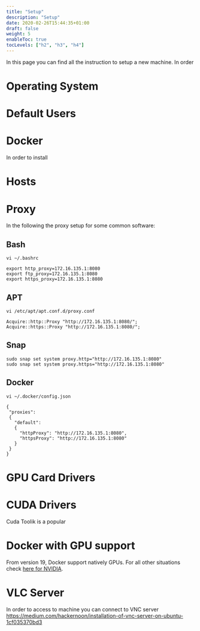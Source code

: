```yaml
---
title: "Setup"
description: "Setup"
date: 2020-02-26T15:44:35+01:00
draft: false
weight: 5
enableToc: true
tocLevels: ["h2", "h3", "h4"]
---
```


In this page you can find all the instruction to setup a new machine.
In order 

# Operating System



# Default Users




# Docker

In order to install

# Hosts


# Proxy

In the following the proxy setup for some common software:

## Bash

`vi ~/.bashrc`

```
export http_proxy=172.16.135.1:8080
export ftp_proxy=172.16.135.1:8080
export https_proxy=172.16.135.1:8080
```

## APT

`vi /etc/apt/apt.conf.d/proxy.conf`

```
Acquire::http::Proxy "http://172.16.135.1:8080/";
Acquire::https::Proxy "http://172.16.135.1:8080/";
```

## Snap

```
sudo snap set system proxy.http="http://172.16.135.1:8080"
sudo snap set system proxy.https="http://172.16.135.1:8080"
```

## Docker

`vi ~/.docker/config.json`

```
{
 "proxies":
 {
   "default":
   {
     "httpProxy": "http://172.16.135.1:8080",
     "httpsProxy": "http://172.16.135.1:8080"
   }
 }
}
```



# GPU Card Drivers

# CUDA Drivers

Cuda Toolik is a popular 

# Docker with GPU support

From version 19, Docker support natively GPUs.
For all other situations check [here for NVIDIA](https://github.com/NVIDIA/nvidia-docker).

# VLC Server

In order to access to machine you can connect to VNC server
https://medium.com/hackernoon/installation-of-vnc-server-on-ubuntu-1cf035370bd3


